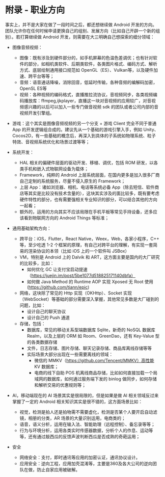 # 附录 - 职业方向

事实上，并不是大家在做了一段时间之后，都还想继续做 Android 开发的方向。团队允许你在任何时候申请更换自己的组别、发展方向（比如自己开辟一个新的组别）。若打算继续做 Android 开发，则需要在大三明确自己想探索的细分领域：

- 图像音频视频：
    - 图像：既有涉及到硬件部分的，如手机屏幕的色温色差调优；也有针对软件的部分，如相机类软件、后期类软件，各类图片格式、编码方式、解析方式、底层绘制通用接口规范如 OpenGL（ES）、Vulkan等，以及硬件加速、跨平台等等；
    - 音频：语音通话降噪，消除回音，低延时传输，各种音频的编解码加密，OpenSL ES等
    - 视频：各种视频的编码格式，直播推拉流协议，音视频同步，各类视频编码播放库：ffmpeg,ijkplayer，直播这一块对音视频的应用较广，对音视频感兴趣的以后可以加入一些专门做音视频 sdk 的团队或者公司内部的音视频开发引擎组。
- 游戏：这个其实是图像音频视频的另一个分支 + 游戏 Client 完全不同于普通 App 的开发逻辑组合成的。建议先从一个基础的游戏引擎入手，例如 Unity、Cocos2D，有一些基础的概念后，再深入到具体的子系统如物理系统、粒子特效、音视频系统优化和场景过渡等等；
- 系统开发：
    - HAL 相关的偏硬件层面的驱动开发、移植、调优，包括 ROM 研发，以各类手机和嵌入式物联网设备为载体；
    - Framework，纯粹的 Android 上层系统层面，在国内更多是加入很多厂商自己定制的系统服务，尽量不侵入原生的 Framework；
    - 上层 App：诸如浏览器、相机、电话等系统必备 App（除去短信、软件商店等其实是比较没有技术含量的），这块其实涉及的面比较多，既有要考虑硬件特性的部分，也有需要强相关专业知识的部分，可以结合其他的方向一起看；
    - 额外的，运用的方向其实不应该局限在手机平板等常见手持设备，还多应该看到物联网方向的 Android Things 等标准；
- 通用基础架构方向：
    - 跨平台：iOS，Flutter，React Native，Weex，Web，各家小程序，C++ 等，至少吃透 1-2 个框架的原理，有自己对跨平台的理解，有实现一套简易的渲染协议的本领（比如 iOS 上的一个软件叫 JSBox）
    - VM，特别是 Android 上的 Dalvik 和 ART，这方面主要是国内的大厂研究的比较多，比如：
        - 如何优化 GC 让支付宝启动提速（https://juejin.im/post/5be1077d518825171140dbfa）
        - 如何做 Java Method 的 Runtime AOP 实现 Xposed 无 Root 使用 (https://github.com/tiann/epic)
    - 网络，这块除了常见的 Http 实现（OKHttp）、Socket 实现（WebSocket）等基础的部分需要深入掌握，其他常见多数是大厂碰到的问题，比如：
        -  设计自己的聊天协议
        -  设计自己的 Push 通道
    - 存储，包括：
        - 数据库，常见的移动关系型端数据库 Sqlite，新奇的 NoSQL 数据库 Realm，以及上层的 ORM 如 Room、GreenDao，还有 Key-Value 型的各类数据存储
        - 文件，日志存储、图片存储、聊天记录存储、商品库离线存储等等
        - 实际场景大部分出现在一些需要离线的领域：
            - 微信的 MMKV（https://github.com/Tencent/MMKV）高性能 KV 数据库；
            - 电商的线下自助 POS 机离线商品存储，比如如何直接加载一个局域网的数据库，如何通过服务端下发的 binlog 做同步，如何存储和解析交易的优惠规则等；
- AI，移动端现在的 AI 场景其实是很局限的，但是如果是做 AI 相关领域反过来掌握了一定的 Android 相关知识其实是很不错的，这方面场景比如：
    - 视觉，检测是拍人还是拍物需不需要虚化，检测是否某个人要开启自动滤镜，相册的分类，AR 场景的大量识别运用，电商类的；
    - 语音，语义分析，运用在输入法、智能助理（远程控制）、备忘录等等；
    - 行为与环境分析，运用各类实时传感器数据，分析个人的作息、运动等等，还有通过敲西瓜的反馈声波判断西瓜是否成熟的奇葩运用；
     
- 安全
	- 网络安全：支付，即时通讯等应用的加密认证，通讯协议设计。
	- 应用安全：逆向工程，应用加壳混淆等，主要是360及各大公司的逆向团队在做，防止自家应用被破解。

